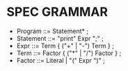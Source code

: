 # SPEC GRAMMAR
* Program ::= Statement* ;
* Statement ::= "print" Expr ";" ;
* Expr ::= Term { ("+" | "-") Term } ;
* Term ::= Factor { ("*" | "/") Factor } ;
* Factor ::= Literal | "(" Expr ")" ;